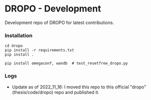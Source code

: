 # DROPO - Development
Development repo of DROPO for latest contributions.

### Installation

```
cd dropo
pip install -r requirements.txt
pip install .

pip install omegaconf, wandb  # test_resetfree_dropo.py
```


### Logs
- Update as of 2022_11_16: I moved this repo to this official "dropo" (thesis/code/dropo) repo and published it.
